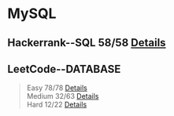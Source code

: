 
# MySQL
## Hackerrank--SQL 58/58 [Details](https://github.com/chongchong6/SQL/tree/master/HackerRank_SQL)
## LeetCode--DATABASE 
> Easy 78/78 [Details](https://github.com/chongchong6/SQL/tree/master/LeetCode/Easy)<br>
> Medium 32/63 [Details](https://github.com/chongchong6/SQL/tree/master/LeetCode/Medium)<br>
> Hard 12/22 [Details](https://github.com/chongchong6/SQL/tree/master/LeetCode/Hard)
